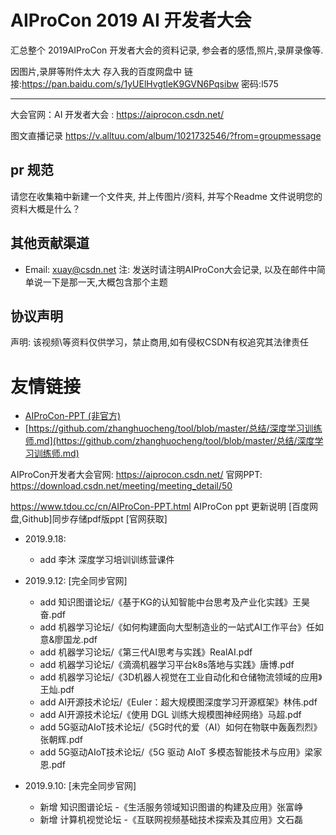 # AIProCon 2019 AI 开发者大会

汇总整个 2019AIProCon 开发者大会的资料记录, 参会者的感悟,照片,录屏录像等.

因图片,录屏等附件太大 存入我的百度网盘中 
链接:https://pan.baidu.com/s/1yUElHvgtleK9GVN6Pqsibw  密码:l575

---

大会官网：AI 开发者大会 : https://aiprocon.csdn.net/

图文直播记录 https://v.alltuu.com/album/1021732546/?from=groupmessage


## pr 规范

请您在收集箱中新建一个文件夹, 并上传图片/资料, 并写个Readme 文件说明您的资料大概是什么？



## 其他贡献渠道

- Email: xuay@csdn.net 注: 发送时请注明AIProCon大会记录, 以及在邮件中简单说一下是那一天,大概包含那个主题


## 协议声明

声明: 该视频\等资料仅供学习，禁止商用,如有侵权CSDN有权追究其法律责任


# 友情链接
- [AIProCon-PPT (非官方) ](https://www.tdou.cc/cn/AIProCon-PPT.html)
- [https://github.com/zhanghuocheng/tool/blob/master/总结/深度学习训练师.md](https://github.com/zhanghuocheng/tool/blob/master/总结/深度学习训练师.md)



AIProCon开发者大会官网: https://aiprocon.csdn.net/
官网PPT: https://download.csdn.net/meeting/meeting_detail/50

https://www.tdou.cc/cn/AIProCon-PPT.html  AIProCon ppt 更新说明 [百度网盘,Github]同步存储pdf版ppt [官网获取]

- 2019.9.18:
	- add 李沐 深度学习培训训练营课件

- 2019.9.12: [完全同步官网]
	- add 知识图谱论坛/《基于KG的认知智能中台思考及产业化实践》王昊奋.pdf
	- add 机器学习论坛/《如何构建面向大型制造业的一站式AI工作平台》任如意&廖国龙.pdf
	- add 机器学习论坛/《第三代AI思考与实践》RealAI.pdf
	- add 机器学习论坛/《滴滴机器学习平台k8s落地与实践》唐博.pdf
	- add 机器学习论坛/《3D机器人视觉在工业自动化和仓储物流领域的应用》王灿.pdf
	- add AI开源技术论坛/《Euler：超大规模图深度学习开源框架》林伟.pdf
	- add AI开源技术论坛/《使用 DGL 训练大规模图神经网络》马超.pdf
	- add 5G驱动AIoT技术论坛/《5G时代的爱（AI）如何在物联中轰轰烈烈》张朝辉.pdf
	- add 5G驱动AIoT技术论坛/《5G 驱动 AIoT 多模态智能技术与应用》梁家恩.pdf

- 2019.9.10: [未完全同步官网]
	- 新增 知识图谱论坛 -《生活服务领域知识图谱的构建及应用》张富峥
	- 新增 计算机视觉论坛 -《互联网视频基础技术探索及其应用》文石磊
